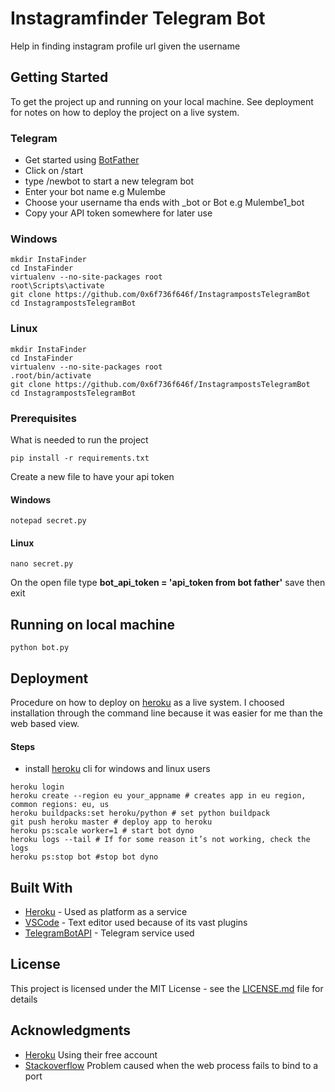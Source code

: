 # Instagramfinder Telegram Bot 

Help in finding instagram profile url given the username

## Getting Started

To get the project up and running on your local machine. See deployment for notes on how to deploy the project on a live system.

### Telegram
* Get started using [BotFather](http://t.me/BotFather)
* Click on /start
* type /newbot to start a new telegram bot
* Enter your bot name e.g Mulembe
* Choose your username tha ends with _bot or Bot e.g Mulembe1_bot
* Copy your API token somewhere for later use


### Windows
```
mkdir InstaFinder
cd InstaFinder
virtualenv --no-site-packages root
root\Scripts\activate
git clone https://github.com/0x6f736f646f/InstagrampostsTelegramBot
cd InstagrampostsTelegramBot
```

### Linux
```
mkdir InstaFinder
cd InstaFinder
virtualenv --no-site-packages root
.root/bin/activate
git clone https://github.com/0x6f736f646f/InstagrampostsTelegramBot
cd InstagrampostsTelegramBot
```


### Prerequisites

What is needed to run the project
```
pip install -r requirements.txt
```
Create a new file to have your api token 

#### Windows
```
notepad secret.py
```
#### Linux
```
nano secret.py
```
On the open file type **bot_api_token = 'api_token from bot father'**
save then exit

## Running on local machine
```
python bot.py
```
## Deployment

Procedure on how to deploy on [heroku](https://www.heroku.com/) as a live system. I choosed installation through the command line because it was easier for me than the web based view.
#### Steps
* install [heroku](https://devcenter.heroku.com/articles/heroku-cli#download-and-install) cli for windows and linux users
```
heroku login
heroku create --region eu your_appname # creates app in eu region, common regions: eu, us
heroku buildpacks:set heroku/python # set python buildpack
git push heroku master # deploy app to heroku
heroku ps:scale worker=1 # start bot dyno
heroku logs --tail # If for some reason it’s not working, check the logs
heroku ps:stop bot #stop bot dyno
```

## Built With

* [Heroku](https://www.heroku.com/) - Used as platform as a service
* [VSCode](https://code.visualstudio.com/) - Text editor used because of its vast plugins
* [TelegramBotAPI](https://github.com/eternnoir/pyTelegramBotAPI) - Telegram service used

## License
This project is licensed under the MIT License - see the [LICENSE.md](https://github.com/0x6f736f646f/InstagrampostsTelegramBot/blob/master/LICENSE) file for details

## Acknowledgments

* [Heroku](https://www.heroku.com/) Using their free account
* [Stackoverflow](https://stackoverflow.com/questions/40356197/python-error-r10-boot-timeout-web-process-failed-to-bind-to-port-within) Problem caused when the web process fails to bind to a port

